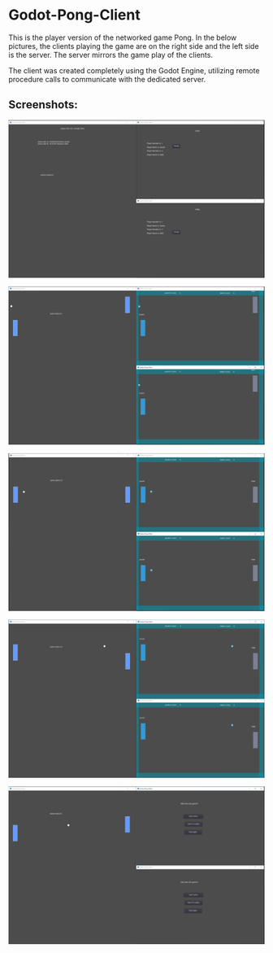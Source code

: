 # Godot-Pong-Client
This is the player version of the networked game Pong.  In the below pictures, the clients playing the game are on the right side and the left side is the server.  The server mirrors the game play of the clients.

The client was created completely using the Godot Engine, utilizing remote procedure calls to communicate with the dedicated server.

## Screenshots:

![BeginningGame](Screenshots/BeginningGame.PNG "Beginning of the Game")

![MidGame](Screenshots/MidGame.PNG "MidGame")

![MidGame1](Screenshots/MidGame1.PNG "MidGame1")

![MidGame2](Screenshots/MidGame2.PNG "MidGame2")

![EndGame](Screenshots/EndGame.PNG "End Game")
